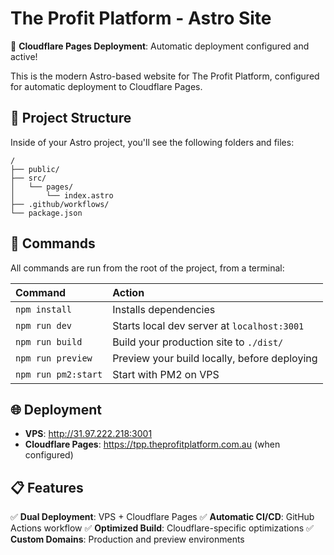 # The Profit Platform - Astro Site

🚀 **Cloudflare Pages Deployment**: Automatic deployment configured and active!

This is the modern Astro-based website for The Profit Platform, configured for automatic deployment to Cloudflare Pages.

## 🚀 Project Structure

Inside of your Astro project, you'll see the following folders and files:

```text
/
├── public/
├── src/
│   └── pages/
│       └── index.astro
├── .github/workflows/
└── package.json
```

## 🧞 Commands

All commands are run from the root of the project, from a terminal:

| Command                   | Action                                           |
| :------------------------ | :----------------------------------------------- |
| `npm install`             | Installs dependencies                            |
| `npm run dev`             | Starts local dev server at `localhost:3001`     |
| `npm run build`           | Build your production site to `./dist/`          |
| `npm run preview`         | Preview your build locally, before deploying     |
| `npm run pm2:start`       | Start with PM2 on VPS                           |

## 🌐 Deployment

- **VPS**: http://31.97.222.218:3001
- **Cloudflare Pages**: https://tpp.theprofitplatform.com.au (when configured)

## 📋 Features

✅ **Dual Deployment**: VPS + Cloudflare Pages
✅ **Automatic CI/CD**: GitHub Actions workflow
✅ **Optimized Build**: Cloudflare-specific optimizations
✅ **Custom Domains**: Production and preview environments
<!-- Test comment for swarm system verification -->
